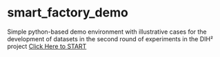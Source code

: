 # smart_factory_demo

Simple python-based demo environment with illustrative cases for the development of datasets in the second round of experiments in the DIH² project [Click Here to START](https://github.com/FcoMelendez/smart_factory_demo/tree/master/src/smart_factory_demo_ngsiv2)

